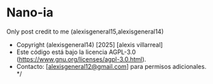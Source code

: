 # Nano-ia
Only post credit to me (alexisgeneral15,alexisgeneral14)
* Copyright (alexisgeneral14) [2025] [alexis villarreal]  
 * Este código está bajo la licencia AGPL-3.0 (https://www.gnu.org/licenses/agpl-3.0.html).  
 * Contacto: [alexisgeneral12@gmail.com] para permisos adicionales.  
 */  

